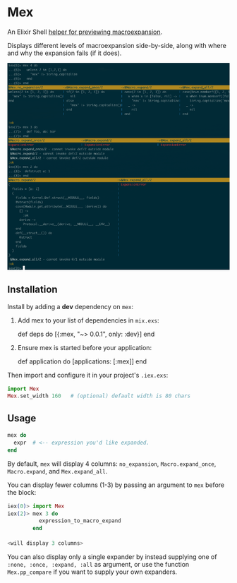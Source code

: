 # Mex

An Elixir Shell [helper for previewing macroexpansion](http://blog.maketogether.com/building-a-macro-expansion-helper).

Displays different levels of macroexpansion side-by-side,
along with where and why the expansion fails (if it does).

![Samples of output and error display](doc/output_samples.png)

## Installation

Install by adding a **dev** dependency on `mex`:

  1. Add mex to your list of dependencies in `mix.exs`:

        def deps do
          [{:mex, "~> 0.0.1", only: :dev}]
        end

  2. Ensure mex is started before your application:

        def application do
          [applications: [:mex]]
        end

Then import and configure it in your project's `.iex.exs`:

```elixir
import Mex
Mex.set_width 160   # (optional) default width is 80 chars
```


## Usage

```elixir
mex do
  expr  # <-- expression you'd like expanded.
end
```

By default, `mex` will display 4 columns: `no_expansion`,
`Macro.expand_once`, `Macro.expand`, and `Mex.expand_all`.

You can display fewer columns (1-3) by passing
an argument to `mex` before the block:

```elixir
iex(0)> import Mex
iex(2)> mex 3 do
          expression_to_macro_expand
        end
 
<will display 3 columns>
```

You can also display only a single expander by instead
supplying one of `:none, :once, :expand, :all` as argument,
or use the function `Mex.pp_compare` if you want to supply
your own expanders.
